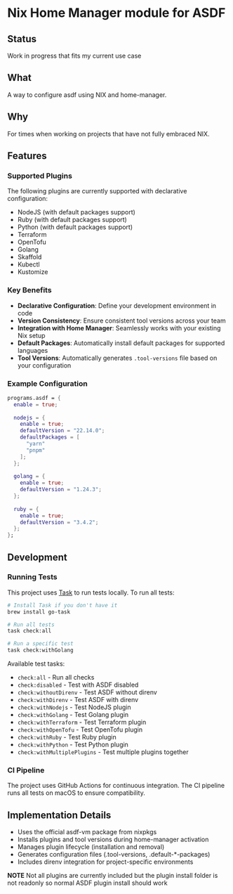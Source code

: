 # Nix Home Manager module for ASDF

## Status
Work in progress that fits my current use case

## What
A way to configure asdf using NIX and home-manager.

## Why
For times when working on projects that have not fully embraced NIX.

## Features

### Supported Plugins
The following plugins are currently supported with declarative configuration:

- NodeJS (with default packages support)
- Ruby (with default packages support)
- Python (with default packages support)
- Terraform
- OpenTofu
- Golang
- Skaffold
- Kubectl
- Kustomize

### Key Benefits

- **Declarative Configuration**: Define your development environment in code
- **Version Consistency**: Ensure consistent tool versions across your team
- **Integration with Home Manager**: Seamlessly works with your existing Nix setup
- **Default Packages**: Automatically install default packages for supported languages
- **Tool Versions**: Automatically generates `.tool-versions` file based on your configuration

### Example Configuration

```nix
programs.asdf = {
  enable = true;
  
  nodejs = {
    enable = true;
    defaultVersion = "22.14.0";
    defaultPackages = [
      "yarn"
      "pnpm"
    ];
  };
  
  golang = {
    enable = true;
    defaultVersion = "1.24.3";
  };
  
  ruby = {
    enable = true;
    defaultVersion = "3.4.2";
  };
};
```

## Development

### Running Tests

This project uses [Task](https://taskfile.dev) to run tests locally. To run all tests:

```bash
# Install Task if you don't have it
brew install go-task

# Run all tests
task check:all

# Run a specific test
task check:withGolang
```

Available test tasks:

- `check:all` - Run all checks
- `check:disabled` - Test with ASDF disabled
- `check:withoutDirenv` - Test ASDF without direnv
- `check:withDirenv` - Test ASDF with direnv
- `check:withNodejs` - Test NodeJS plugin
- `check:withGolang` - Test Golang plugin
- `check:withTerraform` - Test Terraform plugin
- `check:withOpenTofu` - Test OpenTofu plugin
- `check:withRuby` - Test Ruby plugin
- `check:withPython` - Test Python plugin
- `check:withMultiplePlugins` - Test multiple plugins together

### CI Pipeline

The project uses GitHub Actions for continuous integration. The CI pipeline runs all tests on macOS to ensure compatibility.

## Implementation Details

- Uses the official asdf-vm package from nixpkgs
- Installs plugins and tool versions during home-manager activation
- Manages plugin lifecycle (installation and removal)
- Generates configuration files (.tool-versions, .default-*-packages)
- Includes direnv integration for project-specific environments

**NOTE**
Not all plugins are currently included but the plugin install folder is not readonly so normal ASDF plugin install should work

